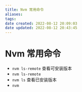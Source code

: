 ```yaml
---
title: Nvm 常用命令
aliases: 
tags: 
date created: 2022-08-12 20:09:03
date updated: 2022-08-12 20:43:45
---
```


# Nvm 常用命令

- `nvm ls-remote` 查看可安装版本
- `nvm ls-remote `
- `nvm ls` 查看已安装版本
- `nvm`
